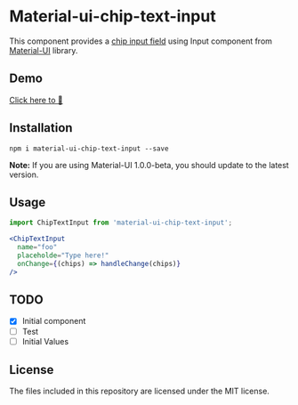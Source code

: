 # Material-ui-chip-text-input

This component provides a [chip input field](https://material.io/design/components/chips.html#chips-behavior) using Input component from  [Material-UI](https://material-ui.com/) library.

## Demo
[Click here to 🚀](https://codesandbox.io/s/jv2k4po5yv)

## Installation
```shell
npm i material-ui-chip-text-input --save 
```
**Note:** If you are using Material-UI 1.0.0-beta, you should update to the latest version.

## Usage
```jsx
import ChipTextInput from 'material-ui-chip-text-input';

<ChipTextInput
  name="foo"
  placeholde="Type here!"
  onChange={(chips) => handleChange(chips)}
/>
```

## TODO
- [x] Initial component
- [ ] Test
- [ ] Initial Values

## License
The files included in this repository are licensed under the MIT license.